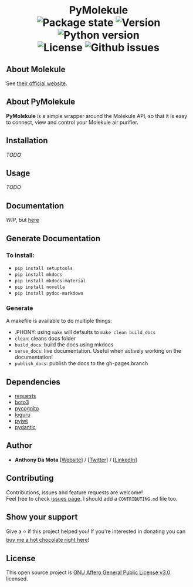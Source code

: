<h1 align=center>
PyMolekule
<br />
<img alt="Package state" src="https://img.shields.io/badge/state-alpha-red">
<img alt="Version" src="https://img.shields.io/badge/version-0.0.2-green">
<img alt="Python version" src="https://img.shields.io/badge/python->=3.6-blue">
<br />
<img alt="License" src="https://img.shields.io/github/license/AkdM/PyMolekule">
<img alt="Github issues" src="https://img.shields.io/github/issues/AkdM/PyMolekule">
</h1>


## About Molekule

See [their official website](https://molekule.eu).

## About PyMolekule

**PyMolekule** is a simple wrapper around the Molekule API, so that it is easy to connect, view and control your Molekule air purifier.

## Installation

*TODO*

## Usage

*TODO*

## Documentation

*WIP*, but [here](https://damota.me/pymolekule/)

## Generate Documentation

### To install:

- `pip install setuptools`
- `pip install mkdocs`
- `pip install mkdocs-material`
- `pip install novella`
- `pip install pydoc-markdown`

### Generate

A makefile is available to do multiple things:
- .PHONY: using `make` will defaults to `make clean build_docs`
- `clean`: cleans docs folder
- `build_docs`: build the docs using mkdocs
- `serve_docs`: live documentation. Useful when actively working on the documentation!
- `publish_docs`: publish the docs to the gh-pages branch

## Dependencies
- [requests](https://github.com/psf/requests)
- [boto3](https://github.com/boto/boto3)
- [pycognito](https://github.com/pvizeli/pycognito)
- [loguru](https://github.com/Delgan/loguru)
- [pyjwt](https://github.com/jpadilla/pyjwt)
- [pydantic](https://github.com/pydantic/pydantic)

## Author
- **Anthony Da Mota** [[Website](https://damota.me)] / [[Twitter](http://twitter.com/AkdM_)] / [[LinkedIn](http://linkedin.com/in/anthonydamota/)]


## Contributing
Contributions, issues and feature requests are welcome!<br />Feel free to check [issues page](https://github.com/AkdM/PyMolekule/issues). I should add a `CONTRIBUTING.md` file too.
## Show your support
Give a ⭐️ if this project helped you! If you're interested in donating you can [buy me a hot chocolate right here](https://www.buymeacoffee.com/AkdM)!

## License

This open source project is [GNU Affero General Public License v3.0](https://github.com/AkdM/PyMolekule/blob/main/LICENSE) licensed.